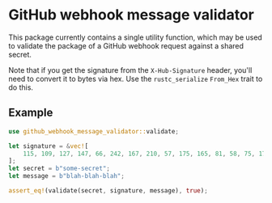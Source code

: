 # GitHub webhook message validator

This package currently contains a single utility function, which may be used to validate the package
of a GitHub webhook request against a shared secret.

Note that if you get the signature from the `X-Hub-Signature` header, you'll need to convert it
to bytes via hex. Use the `rustc_serialize` `From_Hex` trait to do this.

## Example

```rust
use github_webhook_message_validator::validate;

let signature = &vec![
    115, 109, 127, 147, 66, 242, 167, 210, 57, 175, 165, 81, 58, 75, 178, 40, 62, 14, 21, 136
];
let secret = b"some-secret";
let message = b"blah-blah-blah";

assert_eq!(validate(secret, signature, message), true);

